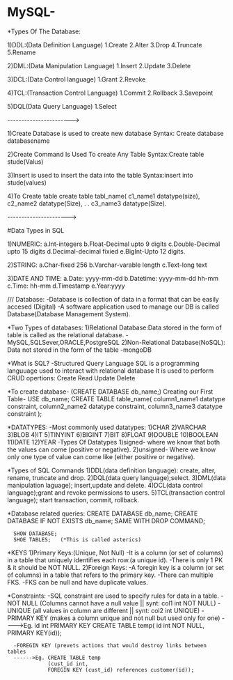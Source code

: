 # MySQL-

*Types Of The Database:

1)DDL:(Data Definition Language)
 1.Create
 2.Alter
 3.Drop
 4.Truncate
 5.Rename
 
2)DML:(Data Manipulation Language)
 1.Insert 
 2.Update
 3.Delete
 
3)DCL:(Data Control language)
 1.Grant
 2.Revoke
 
4)TCL:(Transaction Control Language)
 1.Commit 
 2.Rollback
 3.Savepoint

5)DQL(Data Query Language)
 1.Select



----------------------->

1)Create Database is used to create new database
  Syntax: Create database databasename
  
2)Create Command Is Used To create Any Table
  Syntax:Create table stude(Valus)
  
3)Insert is used to insert the data into the table
  Syntax:insert into stude(values)
  
4)To Create table
 create table tabl_name(
 c1_name1 datatype(size),
 c2_name2 datatype(Size),
  .
  .
 c3_name3 datatype(Size).

---------------------->

#Data Types in SQL

1)NUMERIC:
  a.Int-integers
  b.Float-Decimal upto 9 digits
  c.Double-Decimal upto 15 digits
  d.Decimal-decimal fixied
  e.BigInt-Upto 12 digits.
  
2)STRING:
  a.Char-fixed 256
  b.Varchar-varable length
  c.Text-long text
  
3)DATE AND TIME:
  a.Date: yyyy-mm-dd
  b.Datetime: yyyy-mm-dd hh-mm
  c.Time: hh-mm
  d.Timestamp
  e.Year:yyyy

/// Database:
    -Database is collection of data in a format that can be easily accesed (Digital) 
    -A software application used to manage our DB is called Database(Database Management System).

*Two Types of databases:
    1)Relational Database:Data stored in the form of table is called as the relational database.
               -MySQL,SQLSever,ORACLE,PostgreSQL
    2)Non-Relational Database(NoSQL): Data not stored in the form of the table
               -mongoDB
               
*What is SQL?
-Structured Query Language
 SQL is a programming languuage used to interact with relational database
 It is used to perform CRUD opertions:
 Create 
 Read 
 Update
 Delete

*To create database-
        (CREATE DATABASE db_name;)
    Creating our First Table-
     USE db_name;
     CREATE TABLE table_name(
       column1_name1 datatype constraint,
       column2_name2 datatype constraint,
       column3_name3 datatype constraint
       );

*DATATYPES:
     -Most commonly used datatypes:
        1)CHAR
        2)VARCHAR
        3)BLOB
        4)IT
        5)TINYINT
        6)BIGINT
        7)BIT
        8)FLOAT
        9)DOUBLE
        10)BOOLEAN
        11)DATE
        12)YEAR
     -Types Of Datatypes
        1)signed- where we know that both the values can come (positive or negative).
        2)unsigned- Where we know only one type of value can come like (either positive or negative).

*Types of SQL Commands
      1)DDL(data definition language): create, alter, rename, truncate and drop.
      2)DQL(data query language);select.
      3)DML(data manipulation laguage); insert,update and delete.
      4)DCL(data control language);grant and revoke permissions to users.
      5)TCL(transaction control language); start transaction, commit, rollback.

*Database related queries:
      CREATE DATABASE db_name;
      CREATE DATABASE IF NOT EXISTS db_name;
      SAME WITH DROP COMMAND;

      SHOW DATABASE;
      SHOE TABLES;   (*This is called asterics)

*KEYS
1)Primary Keys:(Unique, Not Null)
      -It is a column (or set of columns) in a table that uniquely identifies each row.(a unique id). 
      -There is only 1 PK & it should be NOT NULL.
2)Foreign Keys:
      -A foregin key is a column (or set of columns) in a table that refers to the primary key.
      -There can multiple FKS.
      -FKS can be null and have duplicate values.

*Constraints:
      -SQL constraint are used to specify rules for data in a table.
      -NOT NULL (Columns cannot have a null value || synt: col1 int NOT NULL)
      -UNIQUE (all values in column are different || synt: col2 int UNIQUE)
      -PRIMARY KEY (makes a column unique and not null but used only for one)
      ---->Eg. id int PRIMARY KEY
               CREATE TABLE temp(
               id int NOT NULL,
               PRIMARY KEY(id));

      -FOREGIN KEY (prevets actions that would destroy links between tables
      ------>Eg. CREATE TABLE temp
                 (cust_id int,
                 FOREGIN KEY (cust_id) references customer(id));
            
      
